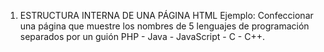1. ESTRUCTURA INTERNA DE UNA PÁGINA HTML
Ejemplo: Confeccionar una página que muestre los nombres de 5 lenguajes de programación
separados por un guión PHP - Java - JavaScript - C - C++.
